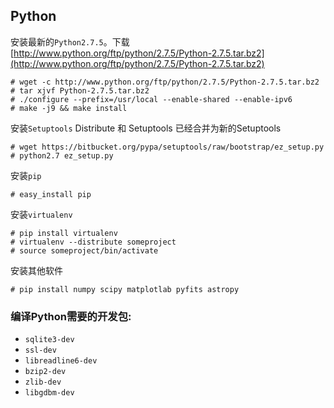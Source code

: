 ## Python

安装最新的`Python2.7.5`。下载[http://www.python.org/ftp/python/2.7.5/Python-2.7.5.tar.bz2](http://www.python.org/ftp/python/2.7.5/Python-2.7.5.tar.bz2)

	# wget -c http://www.python.org/ftp/python/2.7.5/Python-2.7.5.tar.bz2
	# tar xjvf Python-2.7.5.tar.bz2
	# ./configure --prefix=/usr/local --enable-shared --enable-ipv6
	# make -j9 && make install

安装`Setuptools` Distribute 和 Setuptools 已经合并为新的Setuptools

	# wget https://bitbucket.org/pypa/setuptools/raw/bootstrap/ez_setup.py
	# python2.7 ez_setup.py

安装`pip`

	# easy_install pip

安装`virtualenv`

	# pip install virtualenv 
	# virtualenv --distribute someproject
	# source someproject/bin/activate

安装其他软件

	# pip install numpy scipy matplotlab pyfits astropy 

### 编译Python需要的开发包:
	
- `sqlite3-dev`
- `ssl-dev`
- `libreadline6-dev`
- `bzip2-dev`
- `zlib-dev`
- `libgdbm-dev`